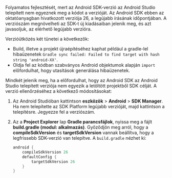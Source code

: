 Folyamatos fejlesztését, mert az Android SDK-verzió az Android Studio telepített nem egyeznek meg a kódot a verzióját. Az Android SDK ebben az oktatóanyagban hivatkozott verziója 26, a legújabb írásának időpontjában. A verziószám megnövelheti az SDK-t új kiadásaiban jelenik meg, és azt javasoljuk, az elérhető legújabb verzióra.

Verzióütközés két tünetei a következők:

- Build, illetve a projekt újraépítéséhez kaphat például a gradle-lel hibaüzenetek `Gradle sync failed: Failed to find target with hash string 'android-XX'`.
- Oldja fel az kódban szabványos Android objektumok alapján `import` előfordulhat, hogy utasítások generálása hibaüzenetek.

Mindkét jelenik meg, ha a előfordulhat, hogy az Android SDK az Android Studio telepített verziója nem egyezik a letöltött projektből SDK célját. A verzió ellenőrzéséhez a következő módosításokat:

1. Az Android Studióban kattintson **eszközök** > **Android** > **SDK Manager**. Ha nem telepítette az SDK Platform legújabb verzióját, majd kattintson a telepítésre. Jegyezze fel a verziószám.

2. Az a **Project Explorer** lap **Gradle parancsfájlok**, nyissa meg a fájlt **build.gradle (modul: alkalmazás)**. Győződjön meg arról, hogy a **compileSdkVersion** és **targetSdkVersion** vannak beállítva, hogy a legfrissebb SDK-verzió van telepítve. A `build.gradle` nézhet ki:

    ```gradle
    android {
        compileSdkVersion 26
        defaultConfig {
            targetSdkVersion 26
        }
    }
    ```
